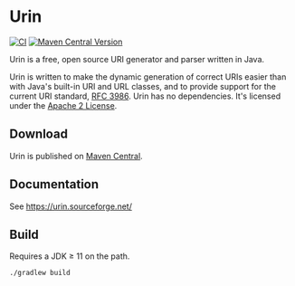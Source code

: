 # Urin

[![CI](https://github.com/project-urin/urin/actions/workflows/ci.yaml/badge.svg)](https://github.com/project-urin/urin/actions/workflows/ci.yaml)
[![Maven Central Version](https://img.shields.io/maven-central/v/net.sourceforge.urin/urin?label=Maven%20Central)](https://central.sonatype.com/artifact/net.sourceforge.urin/urin)

Urin is a free, open source URI generator and parser written in Java.

Urin is written to make the dynamic generation of correct URIs easier than with Java's built-in URI and URL classes, and to provide support for the current URI
standard, [RFC 3986](https://tools.ietf.org/html/rfc3986). Urin has no dependencies. It's licensed under
the [Apache 2 License](https://www.apache.org/licenses/LICENSE-2.0).

## Download

Urin is published on [Maven Central](https://central.sonatype.com/artifact/net.sourceforge.urin/urin).

## Documentation

See https://urin.sourceforge.net/

## Build

Requires a JDK ≥ 11 on the path.

```shell
./gradlew build
```